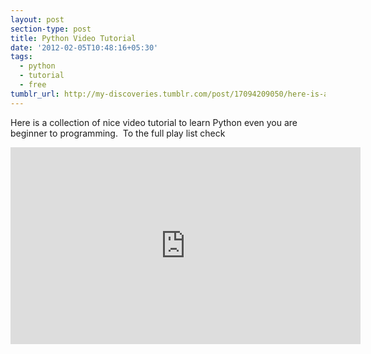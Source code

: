 ```yaml
---
layout: post
section-type: post
title: Python Video Tutorial
date: '2012-02-05T10:48:16+05:30'
tags: 
  - python
  - tutorial
  - free
tumblr_url: http://my-discoveries.tumblr.com/post/17094209050/here-is-a-collection-of-nice-video-tutorial-to
---
```

Here is a collection of nice video tutorial to learn Python even you are beginner to programming. 
To the full play list check
<iframe width="560" height="315" src="https://www.youtube.com/embed/videoseries?list=PL8830E081324343F1" frameborder="0" allowfullscreen></iframe>

